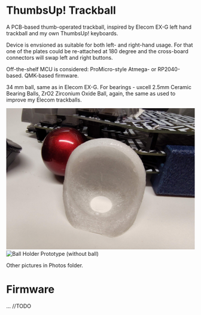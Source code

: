 # ThumbsUp! Trackball

A PCB-based thumb-operated trackball, inspired by Elecom EX-G left hand trackball and my own ThumbsUp! keyboards.

Device is envsioned as suitable for both left- and right-hand usage.
For that one of the plates could be re-attached at 180 degree and the cross-board connectors will swap left and right buttons.
 
Off-the-shelf MCU is considered: ProMicro-style Atmega- or RP2040-based.
QMK-based firmware.

34 mm ball, same as in Elecom EX-G.
For bearings - uxcell 2.5mm Ceramic Bearing Balls, ZrO2 Zirconium Oxide Ball, again, the same as used to improve my Elecom trackballs.

![Ball Holder Prototype (with a ball inserted)](https://github.com/ak66666/ThumbsUp-Trackball/blob/main/Photos/Ball%20Holder%20Prototype%20(without%20ball)%2C%2020250417.jpg)
![Ball Holder Prototype (without ball)](https://github.com/ak66666/ThumbsUp-Trackball/blob/main/Photos/Ball%20Holder%20Prototype%20%2C%2020250417.jpg)

Other pictures in Photos folder.

# Firmware

... //TODO